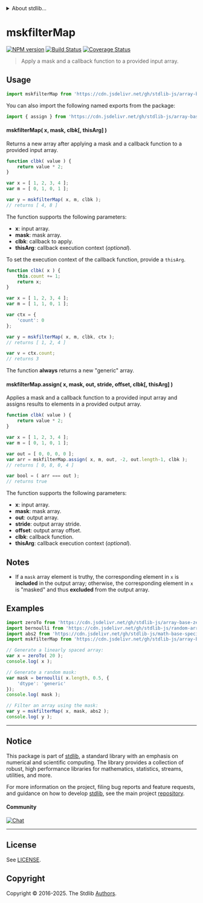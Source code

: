 <!--

@license Apache-2.0

Copyright (c) 2024 The Stdlib Authors.

Licensed under the Apache License, Version 2.0 (the "License");
you may not use this file except in compliance with the License.
You may obtain a copy of the License at

   http://www.apache.org/licenses/LICENSE-2.0

Unless required by applicable law or agreed to in writing, software
distributed under the License is distributed on an "AS IS" BASIS,
WITHOUT WARRANTIES OR CONDITIONS OF ANY KIND, either express or implied.
See the License for the specific language governing permissions and
limitations under the License.

-->


<details>
  <summary>
    About stdlib...
  </summary>
  <p>We believe in a future in which the web is a preferred environment for numerical computation. To help realize this future, we've built stdlib. stdlib is a standard library, with an emphasis on numerical and scientific computation, written in JavaScript (and C) for execution in browsers and in Node.js.</p>
  <p>The library is fully decomposable, being architected in such a way that you can swap out and mix and match APIs and functionality to cater to your exact preferences and use cases.</p>
  <p>When you use stdlib, you can be absolutely certain that you are using the most thorough, rigorous, well-written, studied, documented, tested, measured, and high-quality code out there.</p>
  <p>To join us in bringing numerical computing to the web, get started by checking us out on <a href="https://github.com/stdlib-js/stdlib">GitHub</a>, and please consider <a href="https://opencollective.com/stdlib">financially supporting stdlib</a>. We greatly appreciate your continued support!</p>
</details>

# mskfilterMap

[![NPM version][npm-image]][npm-url] [![Build Status][test-image]][test-url] [![Coverage Status][coverage-image]][coverage-url] <!-- [![dependencies][dependencies-image]][dependencies-url] -->

> Apply a mask and a callback function to a provided input array.



<section class="usage">

## Usage

```javascript
import mskfilterMap from 'https://cdn.jsdelivr.net/gh/stdlib-js/array-base-mskfilter-map@deno/mod.js';
```

You can also import the following named exports from the package:

```javascript
import { assign } from 'https://cdn.jsdelivr.net/gh/stdlib-js/array-base-mskfilter-map@deno/mod.js';
```

#### mskfilterMap( x, mask, clbk\[, thisArg] )

Returns a new array after applying a mask and a callback function to a provided input array.

```javascript
function clbk( value ) {
    return value * 2;
}

var x = [ 1, 2, 3, 4 ];
var m = [ 0, 1, 0, 1 ];

var y = mskfilterMap( x, m, clbk );
// returns [ 4, 8 ]
```

The function supports the following parameters:

-   **x**: input array.
-   **mask**: mask array.
-   **clbk**: callback to apply.
-   **thisArg**: callback execution context (_optional_).

To set the execution context of the callback function, provide a `thisArg`.

<!-- eslint-disable no-invalid-this -->

```javascript
function clbk( x ) {
    this.count += 1;
    return x;
}

var x = [ 1, 2, 3, 4 ];
var m = [ 1, 1, 0, 1 ];

var ctx = {
    'count': 0
};

var y = mskfilterMap( x, m, clbk, ctx );
// returns [ 1, 2, 4 ]

var v = ctx.count;
// returns 3
```

The function **always** returns a new "generic" array.

#### mskfilterMap.assign( x, mask, out, stride, offset, clbk\[, thisArg] )

Applies a mask and a callback function to a provided input array and assigns results to elements in a provided output array.

```javascript
function clbk( value ) {
    return value * 2;
}

var x = [ 1, 2, 3, 4 ];
var m = [ 0, 1, 0, 1 ];

var out = [ 0, 0, 0, 0 ];
var arr = mskfilterMap.assign( x, m, out, -2, out.length-1, clbk );
// returns [ 0, 8, 0, 4 ]

var bool = ( arr === out );
// returns true
```

The function supports the following parameters:

-   **x**: input array.
-   **mask**: mask array.
-   **out**: output array.
-   **stride**: output array stride.
-   **offset**: output array offset.
-   **clbk**: callback function.
-   **thisArg**: callback execution context (_optional_).

</section>

<!-- /.usage -->

<section class="notes">

## Notes

-   If a `mask` array element is truthy, the corresponding element in `x` is **included** in the output array; otherwise, the corresponding element in `x` is "masked" and thus **excluded** from the output array.

</section>

<!-- /.notes -->

<section class="examples">

## Examples

<!-- eslint no-undef: "error" -->

```javascript
import zeroTo from 'https://cdn.jsdelivr.net/gh/stdlib-js/array-base-zero-to@deno/mod.js';
import bernoulli from 'https://cdn.jsdelivr.net/gh/stdlib-js/random-array-bernoulli@deno/mod.js';
import abs2 from 'https://cdn.jsdelivr.net/gh/stdlib-js/math-base-special-abs2@deno/mod.js';
import mskfilterMap from 'https://cdn.jsdelivr.net/gh/stdlib-js/array-base-mskfilter-map@deno/mod.js';

// Generate a linearly spaced array:
var x = zeroTo( 20 );
console.log( x );

// Generate a random mask:
var mask = bernoulli( x.length, 0.5, {
    'dtype': 'generic'
});
console.log( mask );

// Filter an array using the mask:
var y = mskfilterMap( x, mask, abs2 );
console.log( y );
```

</section>

<!-- /.examples -->

<!-- Section for related `stdlib` packages. Do not manually edit this section, as it is automatically populated. -->

<section class="related">

</section>

<!-- /.related -->

<!-- Section for all links. Make sure to keep an empty line after the `section` element and another before the `/section` close. -->


<section class="main-repo" >

* * *

## Notice

This package is part of [stdlib][stdlib], a standard library with an emphasis on numerical and scientific computing. The library provides a collection of robust, high performance libraries for mathematics, statistics, streams, utilities, and more.

For more information on the project, filing bug reports and feature requests, and guidance on how to develop [stdlib][stdlib], see the main project [repository][stdlib].

#### Community

[![Chat][chat-image]][chat-url]

---

## License

See [LICENSE][stdlib-license].


## Copyright

Copyright &copy; 2016-2025. The Stdlib [Authors][stdlib-authors].

</section>

<!-- /.stdlib -->

<!-- Section for all links. Make sure to keep an empty line after the `section` element and another before the `/section` close. -->

<section class="links">

[npm-image]: http://img.shields.io/npm/v/@stdlib/array-base-mskfilter-map.svg
[npm-url]: https://npmjs.org/package/@stdlib/array-base-mskfilter-map

[test-image]: https://github.com/stdlib-js/array-base-mskfilter-map/actions/workflows/test.yml/badge.svg?branch=main
[test-url]: https://github.com/stdlib-js/array-base-mskfilter-map/actions/workflows/test.yml?query=branch:main

[coverage-image]: https://img.shields.io/codecov/c/github/stdlib-js/array-base-mskfilter-map/main.svg
[coverage-url]: https://codecov.io/github/stdlib-js/array-base-mskfilter-map?branch=main

<!--

[dependencies-image]: https://img.shields.io/david/stdlib-js/array-base-mskfilter-map.svg
[dependencies-url]: https://david-dm.org/stdlib-js/array-base-mskfilter-map/main

-->

[chat-image]: https://img.shields.io/gitter/room/stdlib-js/stdlib.svg
[chat-url]: https://app.gitter.im/#/room/#stdlib-js_stdlib:gitter.im

[stdlib]: https://github.com/stdlib-js/stdlib

[stdlib-authors]: https://github.com/stdlib-js/stdlib/graphs/contributors

[umd]: https://github.com/umdjs/umd
[es-module]: https://developer.mozilla.org/en-US/docs/Web/JavaScript/Guide/Modules

[deno-url]: https://github.com/stdlib-js/array-base-mskfilter-map/tree/deno
[deno-readme]: https://github.com/stdlib-js/array-base-mskfilter-map/blob/deno/README.md
[umd-url]: https://github.com/stdlib-js/array-base-mskfilter-map/tree/umd
[umd-readme]: https://github.com/stdlib-js/array-base-mskfilter-map/blob/umd/README.md
[esm-url]: https://github.com/stdlib-js/array-base-mskfilter-map/tree/esm
[esm-readme]: https://github.com/stdlib-js/array-base-mskfilter-map/blob/esm/README.md
[branches-url]: https://github.com/stdlib-js/array-base-mskfilter-map/blob/main/branches.md

[stdlib-license]: https://raw.githubusercontent.com/stdlib-js/array-base-mskfilter-map/main/LICENSE

</section>

<!-- /.links -->
